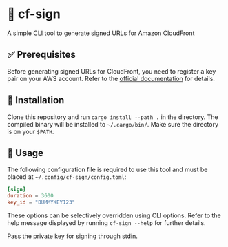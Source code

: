 # 🔐 cf-sign
A simple CLI tool to generate signed URLs for Amazon CloudFront

## ✅ Prerequisites
Before generating signed URLs for CloudFront, you need to register a key pair on your AWS account.
Refer to the [official documentation](https://docs.aws.amazon.com/AmazonCloudFront/latest/DeveloperGuide/private-content-signed-urls.html) for details.

## 💾 Installation
Clone this repository and run `cargo install --path .` in the directory.
The compiled binary will be installed to `~/.cargo/bin/`.
Make sure the directory is on your `$PATH`.

## 🧰 Usage
The following configuration file is required to use this tool and must be placed at `~/.config/cf-sign/config.toml`: 

```toml
[sign]
duration = 3600
key_id = "DUMMYKEY123"
```

These options can be selectively overridden using CLI options.
Refer to the help message displayed by running `cf-sign --help` for further details.

Pass the private key for signing through stdin.

